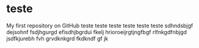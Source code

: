 # teste
My first repository on GitHub
teste teste teste teste teste teste
sdhndsbjgf
dejsohnf
fsdjhgurgd
efisdhjbgrdui 
fkelj hrioroeijrgtjngfbgf
rlfnkgdfnbjgd
jsdfkjurebh fvh grvdknkgrd
fkdkndf gf jk

